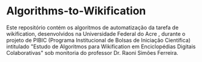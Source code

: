 # Algorithms-to-Wikification
Este repositório contém os algoritmos de automatização da tarefa de wikification, desenvolvidos na Universidade Federal do Acre , durante o projeto de PIBIC (Programa Institucional de Bolsas de Iniciação Científica) intitulado "Estudo de Algoritmos para Wikification em Enciclopédias Digitais Colaborativas" sob monitoria do professor Dr. Raoni Simões Ferreira.
